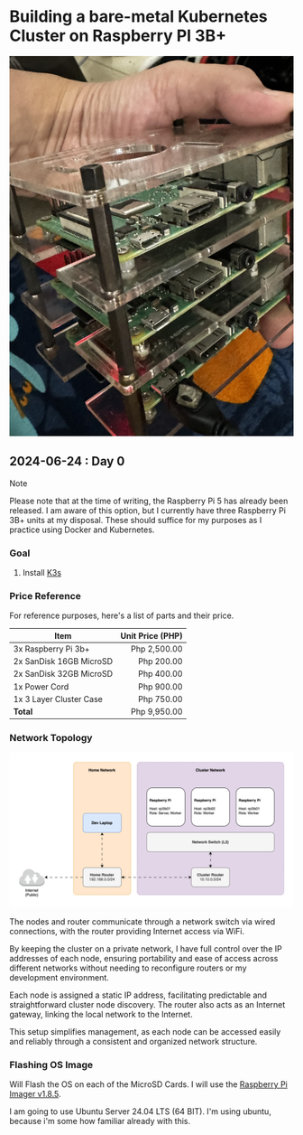 # Building a bare-metal Kubernetes Cluster on Raspberry PI 3B+

![RaspberryImage](/assets/img/rpi-image.jpeg)

## 2024-06-24 : Day 0

> [!NOTE]
> Please note that at the time of writing, the Raspberry Pi 5 has already been released. I am aware of this option, but I currently have three Raspberry Pi 3B+ units at my disposal. These should suffice for my purposes as I practice using Docker and Kubernetes.

### Goal

1. Install [K3s](https://k3s.io)

### Price Reference

For reference purposes, here's a list of parts and their price.

| Item                    | Unit Price (PHP) |
| ----------------------- | ----------------:|
| 3x Raspberry Pi 3b+     | Php 2,500.00     |
| 2x SanDisk 16GB MicroSD | Php 200.00       |
| 2x SanDisk 32GB MicroSD | Php 400.00       |
| 1x Power Cord           | Php 900.00       |
| 1x 3 Layer Cluster Case | Php 750.00       |
| **Total**               | Php 9,950.00     |

### Network Topology

![NetworkTopology](/assets/img/Network%20Topology.svg)

The nodes and router communicate through a network switch via wired connections, with the router providing Internet access via WiFi.

By keeping the cluster on a private network, I have full control over the IP addresses of each node, ensuring portability and ease of access across different networks without needing to reconfigure routers or my development environment.

Each node is assigned a static IP address, facilitating predictable and straightforward cluster node discovery. The router also acts as an Internet gateway, linking the local network to the Internet.

This setup simplifies management, as each node can be accessed easily and reliably through a consistent and organized network structure.

### Flashing OS Image

Will Flash the OS on each of the MicroSD Cards. I will use the [Raspberry Pi Imager v1.8.5](https://www.raspberrypi.com/software/).

I am going to use Ubuntu Server 24.04 LTS (64 BIT). I'm using ubuntu, because i'm some how familiar already with this.

